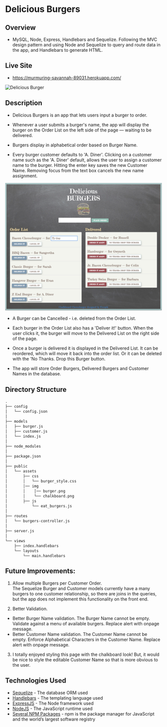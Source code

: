 # Delicious Burgers

## Overview
- MySQL, Node, Express, Handlebars and Sequelize. Following the MVC design pattern and using Node and Sequelize to query and route data in the app, and Handlebars to generate HTML.

   
## Live Site
- https://murmuring-savannah-89031.herokuapp.com/

![Delicious Burger](DeliciousBurgers.png)

## Description
- Delicious Burgers is an app that lets users input a burger to order.

- Whenever a user submits a burger's name, the app will display the burger on the Order List on the left side of the page &mdash; waiting to be delivered. 

- Burgers display in alphabetical order based on Burger Name.

- Every burger customer defaults to 'A. Diner'.  Clicking on a customer name such as the 'A. Diner' default, allows the user to assign a customer name to  the burger.  Hitting the enter key saves the new Customer Name.  Removing focus from the text box cancels the new name assignment.  

![Edit Customer](EditCustomer.png)

- A Burger can be Cancelled - i.e. deleted from the Order List. 

- Each burger in the Order List also has a 'Deliver it!' button. When the user clicks it, the burger will move to the Delivered List on the right side of the page.

- Once a burger is delivered it is displayed in the Delivered List.  It can be reordered, which will move it back into the order list.  Or it can be deleted with the 'No Thanks.  Drop this Burger button.

- The app will store Order Burgers, Delivered Burgers and Customer Names in the database.


## Directory Structure
```
.
├── config
│   └── config.json
│
├── models
│   ├── burger.js
│   ├── customer.js
│   └── index.js
│
├── node_modules
│ 
├── package.json
│
├── public
│   └── assets
│       ├── css
│       │   └── burger_style.css
│       │── img
│       │    │── burger.png
│       │    └── chalkboard.png
│       ├── js
│           └── eat_burgers.js 
│
├── routes
│   └── burgers-controller.js
│
├── server.js
│
└── views
    ├── index.handlebars
    └── layouts
        └── main.handlebars
```

## Future Improvements:
1) Allow multiple Burgers per Customer Order.  
The Sequelize Burger and Customer models currently have a many burgers to one customer relationship, so there are joins in the queries, but the app does not implement this functionality on the front end.  

2) Better Validation.
- Better Burger Name validation.  The Burger Name cannot be empty.  Validate against a menu of available burgers. Replace alert with onpage message.
- Better Customer Name validation.  The Customer Name cannot be empty.  Enforce Alphabetical Characters in the Customer Name.  Replace alert with onpage message.

3) I totally enjoyed styling this page with the chalkboard look!  But, it would be nice to style the editable Customer Name so that is more obvious to the user.



## Technologies Used
- [Sequelize](http://docs.sequelizejs.com) - The database ORM used
- [Handlebars](http://handlebarsjs.com) - The templating language used
- [ExpressJS](https://expressjs.com/en/4x/api.html) - The Node framework used
- [NodeJS](https://nodejs.org/dist/latest-v8.x/docs/api/) - The JavaScript runtime used
- [Several NPM Packages](https://www.npmjs.com) - npm is the package manager for JavaScript and the world’s largest software registry


